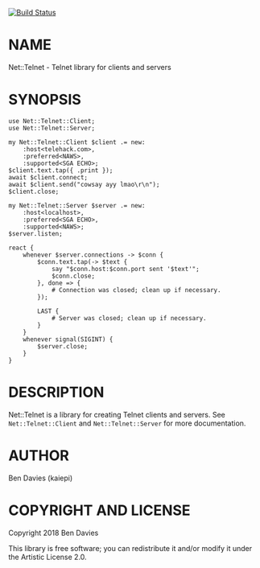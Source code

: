 [![Build Status](https://travis-ci.org/Kaiepi/p6-Net-Telnet.svg?branch=master)](https://travis-ci.org/Kaiepi/p6-Net-Telnet)

NAME
====

Net::Telnet - Telnet library for clients and servers

SYNOPSIS
========

    use Net::Telnet::Client;
    use Net::Telnet::Server;

    my Net::Telnet::Client $client .= new:
        :host<telehack.com>,
        :preferred<NAWS>,
        :supported<SGA ECHO>;
    $client.text.tap({ .print });
    await $client.connect;
    await $client.send("cowsay ayy lmao\r\n");
    $client.close;

    my Net::Telnet::Server $server .= new:
        :host<localhost>,
        :preferred<SGA ECHO>,
        :supported<NAWS>;
    $server.listen;

    react {
        whenever $server.connections -> $conn {
            $conn.text.tap(-> $text {
                say "$conn.host:$conn.port sent '$text'";
                $conn.close;
            }, done => {
                # Connection was closed; clean up if necessary.
            });

            LAST {
                # Server was closed; clean up if necessary.
            }
        }
        whenever signal(SIGINT) {
            $server.close;
        }
    }

DESCRIPTION
===========

Net::Telnet is a library for creating Telnet clients and servers. See `Net::Telnet::Client` and `Net::Telnet::Server` for more documentation.

AUTHOR
======

Ben Davies (kaiepi)

COPYRIGHT AND LICENSE
=====================

Copyright 2018 Ben Davies

This library is free software; you can redistribute it and/or modify it under the Artistic License 2.0.

